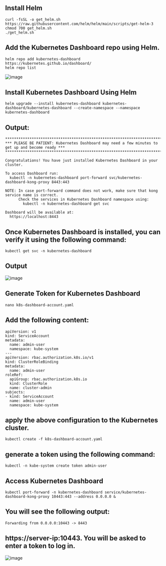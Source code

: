 ## Install Helm
```
curl -fsSL -o get_helm.sh https://raw.githubusercontent.com/helm/helm/main/scripts/get-helm-3
chmod 700 get_helm.sh
./get_helm.sh
```

##  Add the Kubernetes Dashboard repo using Helm.
```
helm repo add kubernetes-dashboard https://kubernetes.github.io/dashboard/
helm repo list

```
![image](https://github.com/user-attachments/assets/d3b2bf25-a1b4-49db-aadb-04dee8ad77d9)

## Install Kubernetes Dashboard Using Helm
```
helm upgrade --install kubernetes-dashboard kubernetes-dashboard/kubernetes-dashboard --create-namespace --namespace kubernetes-dashboard

```

## Output:
```
*************************************************************************************************
*** PLEASE BE PATIENT: Kubernetes Dashboard may need a few minutes to get up and become ready ***
*************************************************************************************************

Congratulations! You have just installed Kubernetes Dashboard in your cluster.

To access Dashboard run:
  kubectl -n kubernetes-dashboard port-forward svc/kubernetes-dashboard-kong-proxy 8443:443

NOTE: In case port-forward command does not work, make sure that kong service name is correct.
      Check the services in Kubernetes Dashboard namespace using:
        kubectl -n kubernetes-dashboard get svc

Dashboard will be available at:
  https://localhost:8443
```

## Once Kubernetes Dashboard is installed, you can verify it using the following command:
```
kubectl get svc -n kubernetes-dashboard
```

## Output
![image](https://github.com/user-attachments/assets/392d0314-fad2-46c1-a672-04f843699735)

## Generate Token for Kubernetes Dashboard
```
nano k8s-dashboard-account.yaml

```
## Add the following content:
```
apiVersion: v1
kind: ServiceAccount
metadata:
  name: admin-user
  namespace: kube-system
---
apiVersion: rbac.authorization.k8s.io/v1
kind: ClusterRoleBinding
metadata:
  name: admin-user
roleRef:
  apiGroup: rbac.authorization.k8s.io
  kind: ClusterRole
  name: cluster-admin
subjects:
- kind: ServiceAccount
  name: admin-user
  namespace: kube-system
```
##  apply the above configuration to the Kubernetes cluster.
```
kubectl create -f k8s-dashboard-account.yaml
```

## generate a token using the following command:
```
kubectl -n kube-system create token admin-user
```

## Access Kubernetes Dashboard
```
kubectl port-forward -n kubernetes-dashboard service/kubernetes-dashboard-kong-proxy 10443:443 --address 0.0.0.0 &
```
## You will see the following output:
```
Forwarding from 0.0.0.0:10443 -> 8443
```
## https://server-ip:10443. You will be asked to enter a token to log in.
![image](https://github.com/user-attachments/assets/71d1042c-5f31-47a6-9056-44e645b71cbb)




